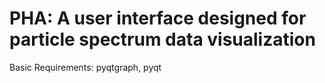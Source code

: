 # PHA: A user interface designed for particle spectrum data visualization
Basic Requirements: pyqtgraph, pyqt
